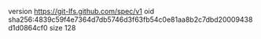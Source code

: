 version https://git-lfs.github.com/spec/v1
oid sha256:4839c59f4e7364d7db5746d3f63fb54c0e81aa8b2c7dbd20009438d1d0864cf0
size 128
